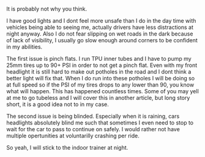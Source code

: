 It is probably not why you think.

I have good lights and I dont feel more unsafe than I do in the day time with vehicles being able to seeing me, actually drivers have less distractions at night anyway. Also I do not fear slipping on wet roads in the dark because of lack of visibility, I usually go slow enough around corners to be confident in my abilities.

The first issue is pinch flats. I run TPU inner tubes and I have to pump my 25mm tires up to 90+ PSI in order to not get a pinch flat. Even with my front headlight it is still hard to make out potholes in the road and I dont think a better light will fix that. When I do run into these potholes I will be doing so at full speed so if the PSI of my tires drops to any lower than 90, you know what will happen. This has happened countless times. Some of you may yell at me to go tubeless and I will cover this in another article, but long story short, it is a good idea not to in my case.

The second issue is being blinded. Especially when it is raining, cars headlights absolutely blind me such that sometimes I even need to stop to wait for the car to pass to continue on safely. I would rather not have multiple opertunities at voluntarilly crashing per ride.

So yeah, I will stick to the indoor trainer at night.